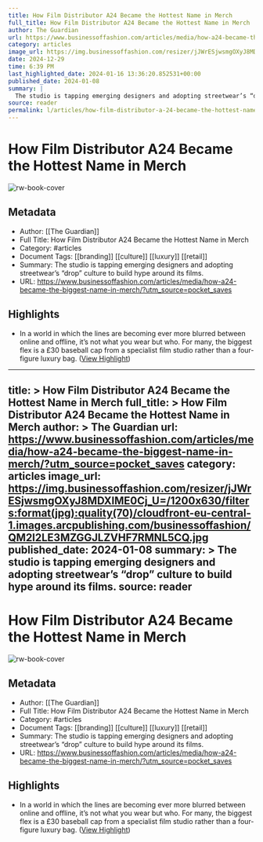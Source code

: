 ```yaml
---
title: How Film Distributor A24 Became the Hottest Name in Merch
full_title: How Film Distributor A24 Became the Hottest Name in Merch
author: The Guardian
url: https://www.businessoffashion.com/articles/media/how-a24-became-the-biggest-name-in-merch/?utm_source=pocket_saves
category: articles
image_url: https://img.businessoffashion.com/resizer/jJWrESjwsmgOXyJ8MDXlME0Cj_U=/1200x630/filters:format(jpg):quality(70)/cloudfront-eu-central-1.images.arcpublishing.com/businessoffashion/QM2I2LE3MZGGJLZVHF7RMNL5CQ.jpg
date: 2024-12-29
time: 6:39 PM
last_highlighted_date: 2024-01-16 13:36:20.852531+00:00
published_date: 2024-01-08
summary: |
  The studio is tapping emerging designers and adopting streetwear’s “drop” culture to build hype around its films. 
source: reader
permalink: l/articles/how-film-distributor-a-24-became-the-hottest-name-in-merch
---
```

# How Film Distributor A24 Became the Hottest Name in Merch

![rw-book-cover](https://img.businessoffashion.com/resizer/jJWrESjwsmgOXyJ8MDXlME0Cj_U=/1200x630/filters:format(jpg):quality(70)/cloudfront-eu-central-1.images.arcpublishing.com/businessoffashion/QM2I2LE3MZGGJLZVHF7RMNL5CQ.jpg)

## Metadata
- Author: [[The Guardian]]
- Full Title: How Film Distributor A24 Became the Hottest Name in Merch
- Category: #articles
- Document Tags: [[branding]] [[culture]] [[luxury]] [[retail]] 
- Summary: The studio is tapping emerging designers and adopting streetwear’s “drop” culture to build hype around its films. 
- URL: https://www.businessoffashion.com/articles/media/how-a24-became-the-biggest-name-in-merch/?utm_source=pocket_saves

## Highlights
- In a world in which the lines are becoming ever more blurred between online and offline, it’s not what you wear but who. For many, the biggest flex is a £30 baseball cap from a specialist film studio rather than a four-figure luxury bag. ([View Highlight](https://read.readwise.io/read/01hm97se8jx71v4sy1hhz7zs2t))


---
title: >
  How Film Distributor A24 Became the Hottest Name in Merch
full_title: >
  How Film Distributor A24 Became the Hottest Name in Merch
author: >
  The Guardian
url: https://www.businessoffashion.com/articles/media/how-a24-became-the-biggest-name-in-merch/?utm_source=pocket_saves
category: articles
image_url: https://img.businessoffashion.com/resizer/jJWrESjwsmgOXyJ8MDXlME0Cj_U=/1200x630/filters:format(jpg):quality(70)/cloudfront-eu-central-1.images.arcpublishing.com/businessoffashion/QM2I2LE3MZGGJLZVHF7RMNL5CQ.jpg
published_date: 2024-01-08
summary: >
  The studio is tapping emerging designers and adopting streetwear’s “drop” culture to build hype around its films. 
source: reader
---
# How Film Distributor A24 Became the Hottest Name in Merch

![rw-book-cover](https://img.businessoffashion.com/resizer/jJWrESjwsmgOXyJ8MDXlME0Cj_U=/1200x630/filters:format(jpg):quality(70)/cloudfront-eu-central-1.images.arcpublishing.com/businessoffashion/QM2I2LE3MZGGJLZVHF7RMNL5CQ.jpg)

## Metadata
- Author: [[The Guardian]]
- Full Title: How Film Distributor A24 Became the Hottest Name in Merch
- Category: #articles
- Document Tags: [[branding]] [[culture]] [[luxury]] [[retail]] 
- Summary: The studio is tapping emerging designers and adopting streetwear’s “drop” culture to build hype around its films. 
- URL: https://www.businessoffashion.com/articles/media/how-a24-became-the-biggest-name-in-merch/?utm_source=pocket_saves

## Highlights
- In a world in which the lines are becoming ever more blurred between online and offline, it’s not what you wear but who. For many, the biggest flex is a £30 baseball cap from a specialist film studio rather than a four-figure luxury bag. ([View Highlight](https://read.readwise.io/read/01hm97se8jx71v4sy1hhz7zs2t))


